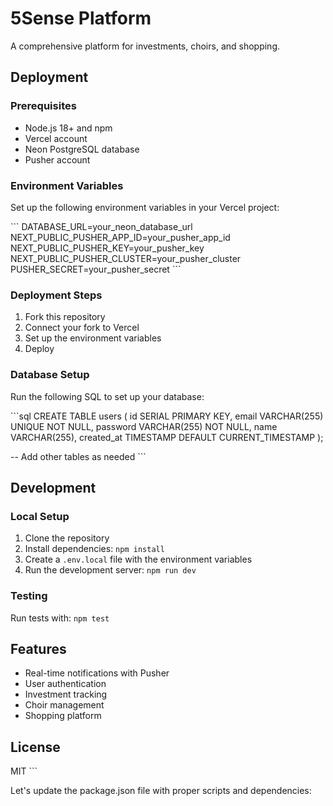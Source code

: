 # 5Sense Platform

A comprehensive platform for investments, choirs, and shopping.

## Deployment

### Prerequisites

- Node.js 18+ and npm
- Vercel account
- Neon PostgreSQL database
- Pusher account

### Environment Variables

Set up the following environment variables in your Vercel project:

\`\`\`
DATABASE_URL=your_neon_database_url
NEXT_PUBLIC_PUSHER_APP_ID=your_pusher_app_id
NEXT_PUBLIC_PUSHER_KEY=your_pusher_key
NEXT_PUBLIC_PUSHER_CLUSTER=your_pusher_cluster
PUSHER_SECRET=your_pusher_secret
\`\`\`

### Deployment Steps

1. Fork this repository
2. Connect your fork to Vercel
3. Set up the environment variables
4. Deploy

### Database Setup

Run the following SQL to set up your database:

\`\`\`sql
CREATE TABLE users (
  id SERIAL PRIMARY KEY,
  email VARCHAR(255) UNIQUE NOT NULL,
  password VARCHAR(255) NOT NULL,
  name VARCHAR(255),
  created_at TIMESTAMP DEFAULT CURRENT_TIMESTAMP
);

-- Add other tables as needed
\`\`\`

## Development

### Local Setup

1. Clone the repository
2. Install dependencies: `npm install`
3. Create a `.env.local` file with the environment variables
4. Run the development server: `npm run dev`

### Testing

Run tests with: `npm test`

## Features

- Real-time notifications with Pusher
- User authentication
- Investment tracking
- Choir management
- Shopping platform

## License

MIT
\`\`\`

Let's update the package.json file with proper scripts and dependencies:
